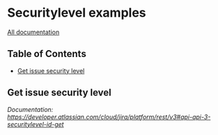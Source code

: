 # Securitylevel examples

[All documentation](https://developer.atlassian.com/cloud/jira/platform/rest/v3#api-group-Securitylevel)

## Table of Contents

- [Get issue security level](#get-issue-security-level)

## Get issue security level
_Documentation: https://developer.atlassian.com/cloud/jira/platform/rest/v3#api-api-3-securitylevel-id-get_

